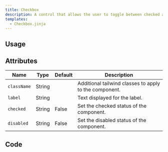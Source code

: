 ```yaml
---
title: Checkbox
description: A control that allows the user to toggle between checked and not checked.
templates:
  - Checkbox.jinja
---
```



<TabPreview component="Checkbox" template="examples/Checkbox.html"/>

<Prose>

## Usage

</Prose>

<IncludeTemplate template="examples/checkbox.html"/>

<Prose>

## Attributes

| Name        | Type   | Default | Description                                            |
|-------------|--------|---------|--------------------------------------------------------|
| `className` | String |         | Additional tailwind classes to apply to the component. |
| `label`     | String |         | Text displayed for the label.                          |
| `checked`   | String | False   | Set the checked status of the component.               |
| `disabled`  | String | False   | Set the disabled status of the component.              |

## Code
</Prose>

<IncludeComponents :components="{{ metadata.templates }}" />

